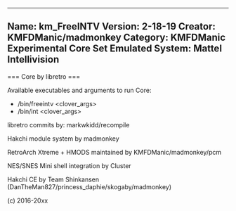 -----------------------
Name: km_FreeINTV
Version: 2-18-19
Creator: KMFDManic/madmonkey
Category: KMFDManic Experimental Core Set
Emulated System: Mattel Intellivision
-----------------------
=== Core by libretro ===

Available executables and arguments to run Core:
- /bin/freeintv <rom> <clover_args>
- /bin/int <rom> <clover_args>

libretro commits by:
markwkidd/recompile

Hakchi module system by madmonkey

RetroArch Xtreme + HMODS maintained by KMFDManic/madmonkey/pcm

NES/SNES Mini shell integration by Cluster

Hakchi CE by Team Shinkansen (DanTheMan827/princess_daphie/skogaby/madmonkey)

(c) 2016-20xx
